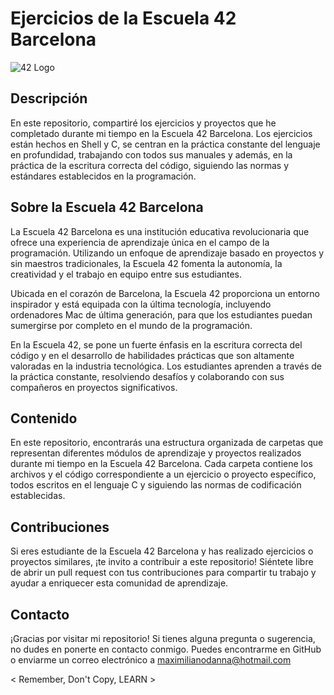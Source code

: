 # Ejercicios de la Escuela 42 Barcelona

![42 Logo](https://upload.wikimedia.org/wikipedia/commons/thumb/8/8d/42_Logo.svg/220px-42_Logo.svg.png)

## Descripción

En este repositorio, compartiré los ejercicios y proyectos que he completado durante mi tiempo en la Escuela 42 Barcelona. Los ejercicios están hechos en Shell y C, se centran en la práctica constante del lenguaje en profundidad, trabajando con todos sus manuales y además, en la práctica de la escritura correcta del código, siguiendo las normas y estándares establecidos en la programación.

## Sobre la Escuela 42 Barcelona

La Escuela 42 Barcelona es una institución educativa revolucionaria que ofrece una experiencia de aprendizaje única en el campo de la programación. Utilizando un enfoque de aprendizaje basado en proyectos y sin maestros tradicionales, la Escuela 42 fomenta la autonomía, la creatividad y el trabajo en equipo entre sus estudiantes.

Ubicada en el corazón de Barcelona, la Escuela 42 proporciona un entorno inspirador y está equipada con la última tecnología, incluyendo ordenadores Mac de última generación, para que los estudiantes puedan sumergirse por completo en el mundo de la programación.

En la Escuela 42, se pone un fuerte énfasis en la escritura correcta del código y en el desarrollo de habilidades prácticas que son altamente valoradas en la industria tecnológica. Los estudiantes aprenden a través de la práctica constante, resolviendo desafíos y colaborando con sus compañeros en proyectos significativos.

## Contenido

En este repositorio, encontrarás una estructura organizada de carpetas que representan diferentes módulos de aprendizaje y proyectos realizados durante mi tiempo en la Escuela 42 Barcelona. Cada carpeta contiene los archivos y el código correspondiente a un ejercicio o proyecto específico, todos escritos en el lenguaje C y siguiendo las normas de codificación establecidas.

## Contribuciones

Si eres estudiante de la Escuela 42 Barcelona y has realizado ejercicios o proyectos similares, ¡te invito a contribuir a este repositorio! Siéntete libre de abrir un pull request con tus contribuciones para compartir tu trabajo y ayudar a enriquecer esta comunidad de aprendizaje.

## Contacto

¡Gracias por visitar mi repositorio! Si tienes alguna pregunta o sugerencia, no dudes en ponerte en contacto conmigo. Puedes encontrarme en GitHub o enviarme un correo electrónico a maximilianodanna@hotmail.com

< Remember, Don't Copy, LEARN >
